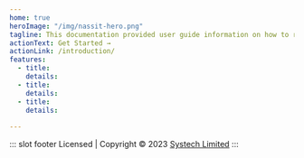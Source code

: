 ```yaml
---
home: true
heroImage: "/img/nassit-hero.png"
tagline: This documentation provided user guide information on how to run various end-to-end processes in FundMaster Xe Ver 2.0 for NASSIT pension administration.
actionText: Get Started →
actionLink: /introduction/
features:
  - title: 
    details: 
  - title: 
    details: 
  - title: 
    details:
        
---
```

 ::: slot footer
 Licensed | Copyright © 2023 [Systech Limited](https://systechafrica.com/)
:::